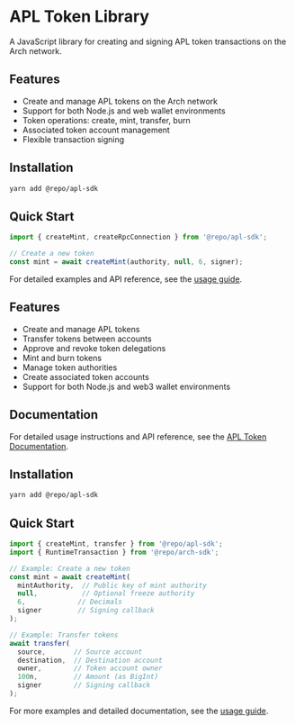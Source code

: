 # APL Token Library

A JavaScript library for creating and signing APL token transactions on the Arch network.

## Features

- Create and manage APL tokens on the Arch network
- Support for both Node.js and web wallet environments
- Token operations: create, mint, transfer, burn
- Associated token account management
- Flexible transaction signing

## Installation

```bash
yarn add @repo/apl-sdk
```

## Quick Start

```typescript
import { createMint, createRpcConnection } from '@repo/apl-sdk';

// Create a new token
const mint = await createMint(authority, null, 6, signer);
```

For detailed examples and API reference, see the [usage guide](./docs/usage.md).

## Features

- Create and manage APL tokens
- Transfer tokens between accounts
- Approve and revoke token delegations
- Mint and burn tokens
- Manage token authorities
- Create associated token accounts
- Support for both Node.js and web3 wallet environments

## Documentation

For detailed usage instructions and API reference, see the [APL Token Documentation](./docs/usage.md).

## Installation

```bash
yarn add @repo/apl-sdk
```

## Quick Start

```typescript
import { createMint, transfer } from '@repo/apl-sdk';
import { RuntimeTransaction } from '@repo/arch-sdk';

// Example: Create a new token
const mint = await createMint(
  mintAuthority,  // Public key of mint authority
  null,           // Optional freeze authority
  6,             // Decimals
  signer         // Signing callback
);

// Example: Transfer tokens
await transfer(
  source,       // Source account
  destination,  // Destination account
  owner,        // Token account owner
  100n,         // Amount (as BigInt)
  signer        // Signing callback
);
```

For more examples and detailed documentation, see the [usage guide](./docs/usage.md).
